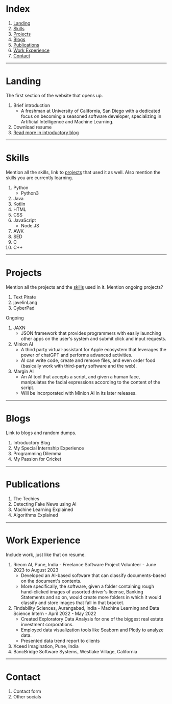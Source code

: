# Index
1. [Landing](#landing)
2. [Skills](#skills)
3. [Projects](#projects)
4. [Blogs](#blogs)
5. [Publications](#publications)
5. [Work Experience](#work-experience)
6. [Contact](#contact)

****
# Landing
The first section of the website that opens up.
1. Brief introduction
   - A freshman at University of California, San Diego with a dedicated focus on becoming a seasoned software developer, specializing in Artificial Intelligence and Machine Learning.
2. Download resume
3. [Read more in introductory blog](#blogs)

****
# Skills
Mention all the skills, link to [projects](#projects) that used it as well. Also mention the skills you are currently learning.
1. Python
   - Python3
2. Java
3. Kotlin
4. HTML
5. CSS
6. JavaScript
   - Node.JS
7. AWK
8. SED
9. C
10. C++
****

# Projects
Mention all the projects and the [skills](#skills) used in it. Mention ongoing projects?
1. Text Pirate
2. javelinLang
3. CyberPad

Ongoing
1. JAXN
    -  JSON framework that provides programmers with easily launching other apps on the user's system and submit click and input requests.
2. Minion AI
   - A third party virtual-assistant for Apple ecosystem that leverages the power of chatGPT and performs advanced activities.
   - AI can write code, create and remove files, and even order food (basically work with third-party software and the web).
3. Margin AI
   - An AI tool that accepts a script, and given a human face, manipulates the facial expressions according to the content of the script.
   - Will be incorporated with Minion AI in its later releases.

****
# Blogs
Link to blogs and random dumps.
1. Introductory Blog
2. My Special Internship Experience
3. Programming Dilemma
4. My Passion for Cricket

****
# Publications
1. The Techies
2. Detecting Fake News using AI
3. Machine Learning Explained
4. Algorithms Explained

****
# Work Experience
Include work, just like that on resume.
1. Rieom AI, Pune, India - Freelance Software Project Volunteer - June 2023 to August 2023
    - Developed an AI-based software that can classify documents-based on the document's contents.
    - More specifically, the software, given a folder containing rough hand-clicked images of assorted driver's license, Banking Statements and so on, would create more folders in which it would classify and store images that fall in that bracket.
2. Findability Sciences, Aurangabad, India - Machine Learning and Data Science Intern - April 2022 - May 2022
    - Created Exploratory Data Analysis for one of the biggest real estate investment corporations.
    - Employed data visualization tools like Seaborn and Plotly to analyze data.
    - Presented data trend report to clients
3. Xceed Imagination, Pune, India
4. BancBridge Software Systems, Westlake Village, California

****

# Contact
1. Contact form
2. Other socials